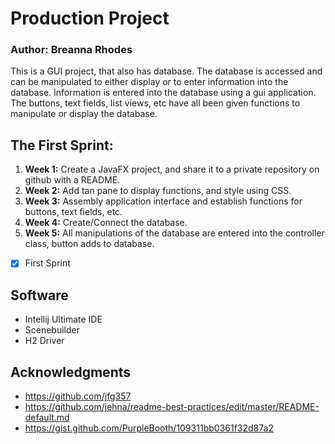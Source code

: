 # Production Project
### Author: Breanna Rhodes
This is a GUI project, that also has database.
The database is accessed and can be manipulated to either display or to enter information into the database.
Information is entered into the database using a gui application.
The buttons, text fields, list views, etc have all been given functions to manipulate or display the database.
  

## The First Sprint:
1. **Week 1:** Create a JavaFX project, and share it to a private repository on github with a README.
2. **Week 2:** Add tan pane to display functions, and style using CSS.
3. **Week 3:** Assembly application interface and establish functions for buttons, text fields, etc.
4. **Week 4:** Create/Connect the database.
5. **Week 5:** All manipulations of the database are entered into the controller class, button adds to database.
- [x] First Sprint



## Software
- Intellij Ultimate IDE
- Scenebuilder
- H2 Driver


## Acknowledgments

* https://github.com/jfg357
* https://github.com/jehna/readme-best-practices/edit/master/README-default.md
* https://gist.github.com/PurpleBooth/109311bb0361f32d87a2
